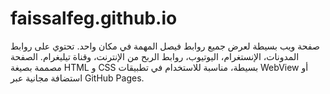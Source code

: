 # faissalfeg.github.io
صفحة ويب بسيطة لعرض جميع روابط فيصل المهمة في مكان واحد.  تحتوي على روابط المدونات، الإنستغرام، اليوتيوب، روابط الربح من الإنترنت، وقناة تيليغرام.  الصفحة مصممة بصيغة HTML و CSS بسيطة، مناسبة للاستخدام في تطبيقات WebView أو استضافة مجانية عبر GitHub Pages.
